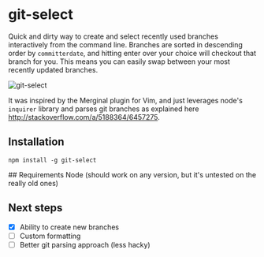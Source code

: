 # git-select
Quick and dirty way to create and select recently used branches interactively from the command line. Branches are sorted in descending order by `committerdate`, and hitting enter over your choice will checkout that branch for you. This means you can easily swap between your most recently updated branches.

![git-select](https://cloud.githubusercontent.com/assets/7237525/22659875/48266196-ec97-11e6-8f9c-ff8da1a20f99.gif)

It was inspired by the Merginal plugin for Vim, and just leverages node's `inquirer` library and parses git branches as explained here http://stackoverflow.com/a/5188364/6457275.

## Installation
```
npm install -g git-select
```

## Requirements
Node (should work on any version, but it's untested on the really old ones)

## Next steps
- [x] Ability to create new branches
- [ ] Custom formatting
- [ ] Better git parsing approach (less hacky)
